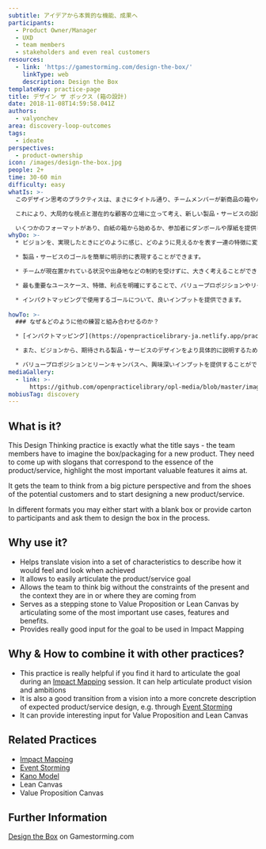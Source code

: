 ```yaml
---
subtitle: アイデアから本質的な機能、成果へ
participants:
  - Product Owner/Manager
  - UXD
  - team members
  - stakeholders and even real customers
resources:
  - link: 'https://gamestorming.com/design-the-box/'
    linkType: web
    description: Design the Box
templateKey: practice-page
title: デザイン ザ ボックス (箱の設計)
date: 2018-11-08T14:59:58.041Z
authors:
  - valyonchev
area: discovery-loop-outcomes
tags:
  - ideate
perspectives:
  - product-ownership
icon: /images/design-the-box.jpg
people: 2+
time: 30-60 min
difficulty: easy
whatIs: >-
  このデザイン思考のプラクティスは、まさにタイトル通り、チームメンバーが新商品の箱やパッケージを想像しなければなりません。そして、その商品・サービスの本質を表すスローガンを考え、その商品・サービスが目指している最も重要な価値を強調させる必要があります。

  これにより、大局的な視点と潜在的な顧客の立場に立って考え、新しい製品・サービスの設計に着手するように促します。

  いくつかのフォーマットがあり、白紙の箱から始めるか、参加者にダンボールや厚紙を提供し、そのプロセスで箱をデザインしてもらうこともできます。
whyDo: >-
  * ビジョンを、実現したときにどのように感じ、どのように見えるかを表す一連の特徴に変換する助けになります。

  * 製品・サービスのゴールを簡単に明示的に表現することができます。

  * チームが現在置かれている状況や出身地などの制約を受けずに、大きく考えることができるようになります。

  * 最も重要なユースケース、特徴、利点を明確にすることで、バリュープロポジションやリーンキャンバスへの足がかりにできます。

  * インパクトマッピングで使用するゴールについて、良いインプットを提供できます。
  
howTo: >-
  ### なぜ＆どのように他の練習と組み合わせるのか？

  * [インパクトマッピング](https://openpracticelibrary-ja.netlify.app/practice/impact-mapping/) のセッションでゴールを明確にするのが難しい場合、このプラクティスは本当に役立ちます。製品のビジョンや野望を明確にするのに役立ちます。

  * また、ビジョンから、期待される製品・サービスのデザインをより具体的に説明するために、例えば[イベントストーミング](https://openpracticelibrary-ja.netlify.app/practice/event-storming/)を通じて移行するのも良い方法です。

  * バリュープロポジションとリーンキャンバスへ、興味深いインプットを提供することができます。
mediaGallery:
  - link: >-
      https://github.com/openpracticelibrary/opl-media/blob/master/images/design-the-box-300x195-1.jpg?raw=true
mobiusTag: discovery
---
```

## What is it?

This Design Thinking practice is exactly what the title says - the team members have to imagine the box/packaging for a new product. They need to come up with slogans that correspond to the essence of the product/service, highlight the most important valuable features it aims at.

It gets the team to think from a big picture perspective and from the shoes of the potential customers and to start designing a new product/service.

In different formats you may either start with a blank box or provide carton to  participants and ask them to design the box in the process.

## Why use it?

* Helps translate vision into a set of characteristics to describe how it would feel and look when achieved
* It allows to easily articulate the product/service goal
* Allows the team to think big without the constraints of the present and the context they are in or where they are coming from
* Serves as a stepping stone to Value Proposition or Lean Canvas by articulating some of the most important use cases, features and benefits.
* Provides really good input for the goal to be used in Impact Mapping

## Why & How to combine it with other practices?

* This practice is really helpful if you find it hard to articulate the goal during an [Impact Mapping](https://openpracticelibrary-ja.netlify.app/practice/impact-mapping/) session. It can help articulate product vision and ambitions
* It is also a good transition from a vision into a more concrete description of expected product/service design, e.g. through [Event Storming](https://openpracticelibrary-ja.netlify.app/practice/event-storming/)
* It can provide interesting input for Value Proposition and Lean Canvas

## Related Practices

* [Impact Mapping](https://openpracticelibrary-ja.netlify.app/practice/impact-mapping/)
* [Event Storming](https://openpracticelibrary-ja.netlify.app/practice/event-storming/)
* [Kano Model ](https://openpracticelibrary-ja.netlify.app/practice/kano-model/)
* Lean Canvas
* Value Proposition Canvas

## Further Information

[Design the Box](https://gamestorming.com/design-the-box/) on Gamestorming.com
